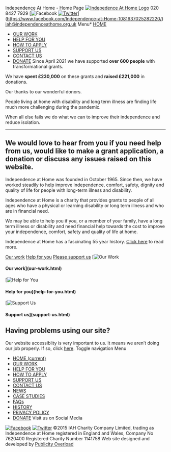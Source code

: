 
Independence At Home - Home Page
[![Indepedence At Home Logo](images/logo.png)](index.html)
020 8427 7929
[![Facebook](images/facebook-icon.png)
[![Twitter](images/twitter-icon.png)](https://twitter.com/iahgrants)](https://www.facebook.com/Independence-at-Home-1081637025282220/)
[iah@independenceathome.org.uk](mailto:iah@independenceathome.org.uk)
Menu* [HOME](index.html)
* [OUR WORK](our-work.html)
* [HELP FOR YOU](help-for-you.html)
* [HOW TO APPLY](how-to-apply.html)
* [SUPPORT US](support-us.html)
* [CONTACT US](contact-us.html)
* [DONATE](donate.html)
Since April 2021 we have supported **over 600 people** with transformational grants.

 We have **spent £230,000** on these grants and **raised £221,000** in donations.
   
  

 Our thanks to our wonderful donors.
   
  

 People living at home with disability and long term illness are finding life much more challenging during the pandemic.
   
  

 When all else fails we do what we can to improve their independence and reduce isolation.
 
---
We would love to hear from you if you need help from us, would like to make a grant application, a donation or discuss any issues raised on this website.
---
Independence at Home was founded in October 1965. Since then, we have worked steadily to help improve independence, comfort, safety, dignity and quality of life for people with long-term illness and disability.   
  

 Independence at Home is a charity that provides grants to people of all ages who have a physical or learning disability or long term illness and who are in financial need.  
  

 We may be able to help you if you, or a member of your family, have a long term illness or disability and need financial help towards the cost to improve your independence, comfort, safety and quality of life at home.   
  

 Independence at Home has a fascinating 55 year history. [Click here](documents/history-summary.pdf) to read more.
  
  
 
 
 
[Our work](our-work.html)
[Help for you](help-for-you.html)
[Please support us](support-us.html)
[![Our Work](images/our-work.png)
#### Our work](our-work.html)
[![Help for You](images/help-for-you.png)
#### Help for you](help-for-you.html)
[![Support Us](images/support-us.png)
#### Support us](support-us.html)
 
 
Having problems using our site?
---
Our website accessiblity is very important to us. It means we aren’t doing our job properly. If so, click [here](mailto:contact@publicityoverload.co.uk).
Toggle navigation Menu
* [HOME (current)](index.html)
* [OUR WORK](our-work.html)
* [HELP FOR YOU](help-for-you.html)
* [HOW TO APPLY](how-to-apply.html)
* [SUPPORT US](support-us.html)
* [CONTACT US](contact-us.html)
* [NEWS](news.html)
* [CASE STUDIES](case-studies.html)
* [FAQs](faq.html)
* [HISTORY](documents/history-summary.pdf)
* [PRIVACY POLICY](privacy-policy.html)
* [DONATE](donate.html)
Visit us on Social Media
  
[![Facebook](images/facebook-icon.png)](https://www.facebook.com/Independence-at-Home-1081637025282220/)
[![Twitter](images/twitter-icon.png)](https://twitter.com/iahgrants)
©2015 IAH Charity Company Limited, trading as Independence at Home registered in England and Wales, Company No 7620400 Registered Charity Number 1141758
Web site designed and developed by [Publicity Overload](http://www.publicityoverload.co.uk/)

